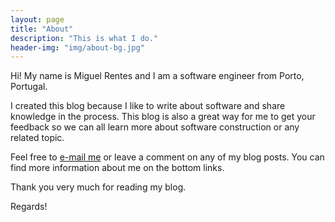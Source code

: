 ```yaml
---
layout: page
title: "About"
description: "This is what I do."
header-img: "img/about-bg.jpg"
---
```


Hi! My name is Miguel Rentes and I am a software engineer from Porto, Portugal.

I created this blog because I like to write about software and share knowledge in the process. This blog is also a great way for me to get your feedback so we can all learn more about software construction or any related topic.

Feel free to [e-mail me](mailto:miguel.rentes@gmail.com) or leave a comment on any of my blog posts. You can find more information about me on the bottom links.

Thank you very much for reading my blog.

Regards!

[about-me]: http://about.me/rentes/
